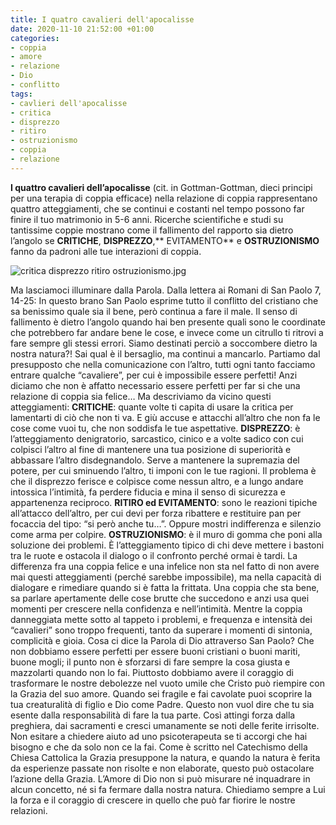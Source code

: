 ```yaml
---
title: I quatro cavalieri dell'apocalisse
date: 2020-11-10 21:52:00 +01:00
categories:
- coppia
- amore
- relazione
- Dio
- conflitto
tags:
- cavlieri dell'apocalisse
- critica
- disprezzo
- ritiro
- ostruzionismo
- coppia
- relazione
---
```


**I quattro cavalieri dell’apocalisse** (cit. in Gottman-Gottman, dieci principi per una terapia di coppia efficace) nella relazione di coppia rappresentano quattro atteggiamenti, che se continui e costanti nel tempo possono far finire il tuo matrimonio in 5-6 anni. Ricerche scientifiche e studi su tantissime coppie mostrano come il fallimento del rapporto sia dietro l’angolo se **CRITICHE**, **DISPREZZO**,** EVITAMENTO** e **OSTRUZIONISMO** fanno da padroni alle tue interazioni di coppia.

![critica disprezzo ritiro ostruzionismo.jpg](/uploads/critica%20disprezzo%20ritiro%20ostruzionismo.jpg)


Ma lasciamoci illuminare dalla Parola. Dalla lettera ai Romani di San Paolo 7, 14-25: In questo brano San Paolo esprime tutto il conflitto del cristiano che sa benissimo quale sia il bene, però continua a fare il male. Il senso di fallimento è dietro l’angolo quando hai ben presente quali sono le coordinate che potrebbero far andare bene le cose, e invece come un citrullo ti ritrovi a fare sempre gli stessi errori. Siamo destinati perciò a soccombere dietro la nostra natura?! Sai qual è il bersaglio, ma continui a mancarlo.
Partiamo dal presupposto che nella comunicazione con l’altro, tutti ogni tanto facciamo entrare qualche “cavaliere”, per cui è impossibile essere perfetti! Anzi diciamo che non è affatto necessario essere perfetti per far si che una relazione di coppia sia felice…
Ma descriviamo da vicino questi atteggiamenti:
**CRITICHE**: quante volte ti capita di usare la critica per lamentarti di ciò che non ti va. E giù accuse e attacchi all’altro che non fa le cose come vuoi tu, che non soddisfa le tue aspettative.
**DISPREZZO**: è l’atteggiamento denigratorio, sarcastico, cinico e a volte sadico con cui colpisci l’altro al fine di mantenere una tua posizione di superiorità e abbassare l’altro disdegnandolo. Serve a mantenere la supremazia del potere, per cui sminuendo l’altro, ti imponi con le tue ragioni. Il problema è che il disprezzo ferisce e colpisce come nessun altro, e a lungo andare intossica l’intimità, fa perdere fiducia e mina il senso di sicurezza e appartenenza reciproco.
**RITIRO ed EVITAMENTO**: sono le reazioni tipiche all’attacco dell’altro, per cui devi per forza ribattere e restituire pan per focaccia del tipo: “si però anche tu…”. Oppure mostri indifferenza e silenzio come arma per colpire.
**OSTRUZIONISMO**: è il muro di gomma che poni alla soluzione dei problemi. È l’atteggiamento tipico di chi deve mettere i bastoni tra le ruote e ostacola il dialogo o il confronto perché ormai è tardi.
La differenza fra una coppia felice e una infelice non sta nel fatto di non avere mai questi atteggiamenti (perché sarebbe impossibile), ma nella capacità di dialogare e rimediare quando si è fatta la frittata. Una coppia che sta bene, sa parlare apertamente delle cose brutte che succedono e anzi usa quei momenti per crescere nella confidenza e nell’intimità. Mentre la coppia danneggiata mette sotto al tappeto i problemi, e frequenza e intensità dei “cavalieri” sono troppo frequenti, tanto da superare i momenti di sintonia, complicità e gioia.
Cosa ci dice la Parola di Dio attraverso San Paolo? Che non dobbiamo essere perfetti per essere buoni cristiani o buoni mariti, buone mogli; il punto non è sforzarsi di fare sempre la cosa giusta e mazzolarti quando non lo fai. Piuttosto dobbiamo avere il coraggio di trasformare le nostre debolezze nel vuoto umile che Cristo può riempire con la Grazia del suo amore. Quando sei fragile e fai cavolate puoi scoprire la tua creaturalità di figlio e Dio come Padre. Questo non vuol dire che tu sia esente dalla responsabilità di fare la tua parte. Così attingi forza dalla preghiera, dai sacramenti e cresci umanamente se noti delle ferite irrisolte. Non esitare a chiedere aiuto ad uno psicoterapeuta se ti accorgi che hai bisogno e che da solo non ce la fai. Come è scritto nel Catechismo della Chiesa Cattolica la Grazia presuppone la natura, e quando la natura è ferita da esperienze passate non risolte e non elaborate, questo può ostacolare l’azione della Grazia. L’Amore di Dio non si può misurare né inquadrare in alcun concetto, né si fa fermare dalla nostra natura. Chiediamo sempre a Lui la forza e il coraggio di crescere in quello che può far fiorire le nostre relazioni.